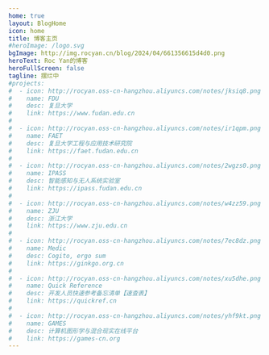 ```yaml
---
home: true
layout: BlogHome
icon: home
title: 博客主页
#heroImage: /logo.svg
bgImage: http://img.rocyan.cn/blog/2024/04/661356615d4d0.png
heroText: Roc Yan的博客
heroFullScreen: false
tagline: 摆烂中
#projects:
#  - icon: http://rocyan.oss-cn-hangzhou.aliyuncs.com/notes/jksiq8.png
#    name: FDU
#    desc: 复旦大学
#    link: https://www.fudan.edu.cn
#
#  - icon: http://rocyan.oss-cn-hangzhou.aliyuncs.com/notes/ir1qpm.png
#    name: FAET
#    desc: 复旦大学工程与应用技术研究院
#    link: https://faet.fudan.edu.cn
#
#  - icon: http://rocyan.oss-cn-hangzhou.aliyuncs.com/notes/2wgzs0.png
#    name: IPASS
#    desc: 智能感知与无人系统实验室
#    link: https://ipass.fudan.edu.cn
#
#  - icon: http://rocyan.oss-cn-hangzhou.aliyuncs.com/notes/w4zz59.png
#    name: ZJU
#    desc: 浙江大学
#    link: https://www.zju.edu.cn
#
#  - icon: http://rocyan.oss-cn-hangzhou.aliyuncs.com/notes/7ec8dz.png
#    name: Medic
#    desc: Cogito, ergo sum
#    link: https://ginkgo.org.cn
#
#  - icon: http://rocyan.oss-cn-hangzhou.aliyuncs.com/notes/xu5dhe.png
#    name: Quick Reference
#    desc: 开发人员快速参考备忘清单【速查表】
#    link: https://quickref.cn
#
#  - icon: http://rocyan.oss-cn-hangzhou.aliyuncs.com/notes/yhf9kt.png
#    name: GAMES
#    desc: 计算机图形学与混合现实在线平台
#    link: https://games-cn.org
---
```


[//]: # (这是一个博客主页的案例。)

[//]: # ()
[//]: # (要使用此布局，你应该在页面前端设置 `layout: BlogHome` 和 `home: true`。)

[//]: # ()
[//]: # (相关配置文档请见 [博客主页]&#40;https://theme-hope.vuejs.press/zh/guide/blog/home/&#41;。)
